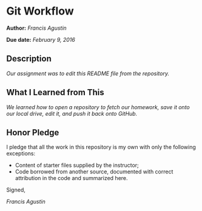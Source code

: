 # Git Workflow

**Author:** _Francis Agustin_

**Due date:** _February 9, 2016_

## Description

_Our assignment was to edit this README file from the repository._

## What I Learned from This

_We learned how to open a repository to fetch our homework, save it onto our local drive, edit it, and push it back onto GitHub._

## Honor Pledge

I pledge that all the work in this repository is my own with only the following exceptions:

* Content of starter files supplied by the instructor;
* Code borrowed from another source, documented with correct attribution in the code and summarized here.

Signed,

_Francis Agustin_
